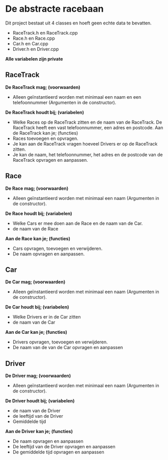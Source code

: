 # De abstracte racebaan

Dit project bestaat uit 4 classes en hoeft geen echte data te bevatten.
-	RaceTrack.h en RaceTrack.cpp
-	Race.h en Race.cpp
-	Car.h en Car.cpp
-	Driver.h en Driver.cpp

**Alle variabelen zijn private**  

## RaceTrack
**De RaceTrack mag; (voorwaarden)**
-	Alleen geïnstantieerd worden met minimaal een naam en een telefoonnummer (Argumenten in de constructor).

**De RaceTrack houdt bij; (variabelen)**
-	Welke Races op de RaceTrack zitten en de naam van de RaceTrack. De RaceTrack heeft een vast telefoonnummer, een adres en postcode.
Aan de RaceTrack kan je; (functies)
-	Races toevoegen en opvragen.
-	Je kan aan de RaceTrack vragen hoeveel Drivers er op de RaceTrack zitten.
-	Je kan de naam, het telefoonnummer, het adres en de postcode van de RaceTrack opvragen en aanpassen.

## Race
**De Race mag; (voorwaarden)**
-	Alleen geïnstantieerd worden met minimaal een naam (Argumenten in de constructor).

**De Race houdt bij; (variabelen)**
-	Welke Cars er mee doen aan de Race en de naam van de Car.
-	de naam van de Race  

**Aan de Race kan je; (functies)**
-	Cars opvragen, toevoegen en verwijderen.
-	De naam opvragen en aanpassen.  

## Car
**De Car mag; (voorwaarden)**
-	Alleen geïnstantieerd worden met minimaal een naam (Argumenten in de constructor).  

**De Car houdt bij; (variabelen)**
-	Welke Drivers er in de Car zitten
-	de naam van de Car  

**Aan de Car kan je; (functies)** 
-	Drivers opvragen, toevoegen en verwijderen.
-	De naam van de van de Car opvragen en aanpassen

## Driver
**De Driver mag; (voorwaarden)**  
-	Alleen geïnstantieerd worden met minimaal een naam (Argumenten in de constructor).

**De Driver houdt bij; (variabelen)**
-	de naam van de Driver
-	de leeftijd van de Driver
-	Gemiddelde tijd  

**Aan de Driver kan je; (functies)**  
-	De naam opvragen en aanpassen
-	De leeftijd van de Driver opvragen en aanpassen
-	De gemiddelde tijd opvragen en aanpassen

